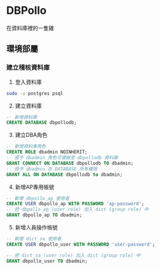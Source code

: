 # DBPollo

在資料庫裡的一隻雞

## 環境部屬

### 建立稽核資料庫

1. 登入資料庫

```bash
sudo -u postgres psql
```

2. 建立資料庫

```sql
-- 新增資料庫
CREATE DATABASE dbpollodb;
```

3. 建立DBA角色

```sql
-- 新增資料庫角色
CREATE ROLE dbadmin NOINHERIT;
-- 授予 dbadmin 角色可連線至 dbpollodb 資料庫
GRANT CONNECT ON DATABASE dbpollodb TO dbadmin;
-- 授予 dbadmin 在 DATABASE 所有權限
GRANT ALL ON DATABASE dbpollodb to dbadmin;
```

4. 新增AP專用帳號

```sql
-- 新增 dbpollo_ap 使用者
CREATE USER dbpollo_ap WITH PASSWORD 'ap-password';
-- 把 dbpollo_ap (user role) 加入 dict (group role) 中
GRANT dbpollo_ap TO dbadmin;
```

5. 新增人員操作帳號

```sql
-- 新增 dict_sa 使用者
CREATE USER dbpollo_user WITH PASSWORD 'user-password';

-- 把 dict_sa (user role) 加入 dict (group role) 中
GRANT dbpollo_user TO dbadmin;
```